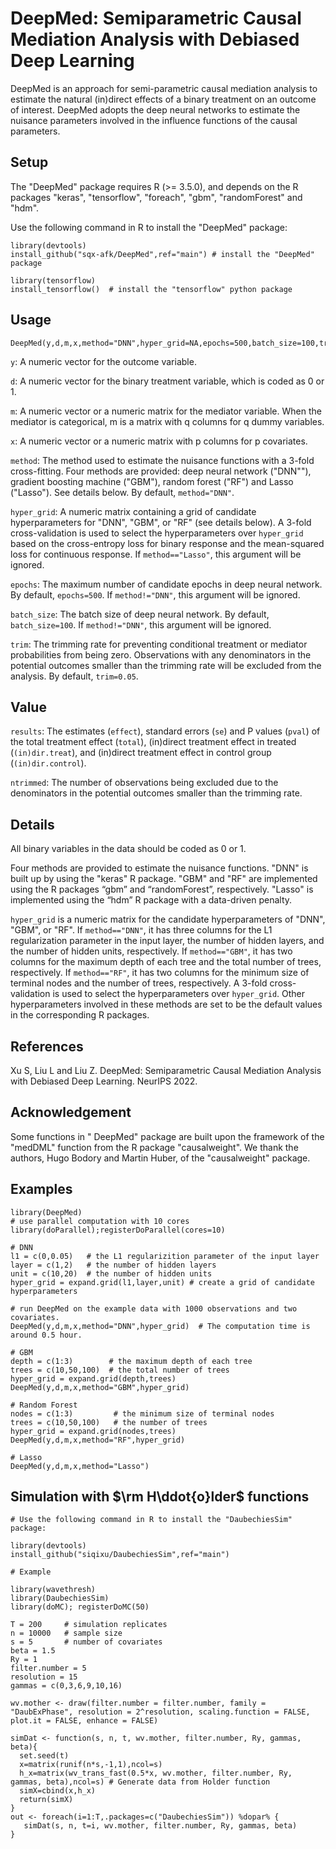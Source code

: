 # DeepMed: Semiparametric Causal Mediation Analysis with Debiased Deep Learning
DeepMed is an approach for semi-parametric causal mediation analysis to estimate the natural (in)direct effects of a binary treatment on an outcome of interest. DeepMed adopts the deep neural networks to estimate the nuisance parameters involved in the influence functions of the causal parameters.


## Setup
The "DeepMed" package requires R (>= 3.5.0), and depends on the R packages "keras", "tensorflow", "foreach", "gbm", "randomForest" and "hdm". 

Use the following command in R to install the "DeepMed" package:
```
library(devtools)
install_github("sqx-afk/DeepMed",ref="main") # install the "DeepMed" package

library(tensorflow)
install_tensorflow()  # install the "tensorflow" python package
```


## Usage
```
DeepMed(y,d,m,x,method="DNN",hyper_grid=NA,epochs=500,batch_size=100,trim=0.05)
```
`y`: A numeric vector for the outcome variable.

`d`: A numeric vector for the binary treatment variable, which is coded as 0 or 1.

`m`: A numeric vector or a numeric matrix for the mediator variable. When the mediator is categorical, m is a matrix with q columns for q dummy variables. 

`x`: A numeric vector or a numeric matrix with p columns for p covariates.

`method`: The method used to estimate the nuisance functions with a 3-fold cross-fitting. Four methods are provided: deep neural network ("DNN""), gradient boosting machine ("GBM"), random forest ("RF") and Lasso ("Lasso"). See details below. By default, `method="DNN"`.

`hyper_grid`: A numeric matrix containing a grid of candidate hyperparameters for "DNN", "GBM", or "RF" (see details below). A 3-fold cross-validation is used to select the hyperparameters over `hyper_grid` based on the cross-entropy loss for binary response and the mean-squared loss for continuous response. If `method=="Lasso"`, this argument will be ignored.

`epochs`: The maximum number of candidate epochs in deep neural network. By default, `epochs=500`. If `method!="DNN"`, this argument will be ignored.

`batch_size`: The batch size of deep neural network. By default, `batch_size=100`. If `method!="DNN"`, this argument will be ignored.
  
`trim`: The trimming rate for preventing conditional treatment or mediator probabilities from being zero. Observations with any denominators in the potential outcomes smaller than the trimming rate will be excluded from the analysis. By default, `trim=0.05`.

## Value
`results`: The estimates (`effect`), standard errors (`se`) and P values (`pval`) of the total treatment effect (`total`), (in)direct treatment effect in treated (`(in)dir.treat`), and (in)direct treatment effect in control group (`(in)dir.control`).
 
`ntrimmed`: The number of observations being excluded due to the denominators in the potential outcomes smaller than the trimming rate. 


## Details
All binary variables in the data should be coded as 0 or 1.

Four methods are provided to estimate the nuisance functions. "DNN" is built up by using the "keras" R package. "GBM" and "RF" are implemented using the R packages “gbm” and “randomForest”, respectively. "Lasso" is implemented using the “hdm” R package with a data-driven penalty.

`hyper_grid` is a numeric matrix for the candidate hyperparameters of "DNN", "GBM", or "RF". If `method=="DNN"`, it has three columns for the L1 regularization parameter in the input layer, the number of hidden layers, and the number of hidden units, respectively. If `method=="GBM"`, it has two columns for the maximum depth of each tree and the total number of trees, respectively. If `method=="RF"`, it has two columns for the minimum size of terminal nodes and the number of trees, respectively. A 3-fold cross-validation is used to select the hyperparameters over `hyper_grid`. Other hyperparameters involved in these methods are set to be the default values in the corresponding R packages.


## References
Xu S, Liu L and Liu Z. DeepMed: Semiparametric Causal Mediation Analysis with Debiased Deep Learning. NeurIPS 2022.


## Acknowledgement
Some functions in " DeepMed" package are built upon the framework of the "medDML" function from the R package "causalweight". We thank the authors, Hugo Bodory and Martin Huber, of the "causalweight" package.


## Examples
```
library(DeepMed)
# use parallel computation with 10 cores
library(doParallel);registerDoParallel(cores=10)

# DNN
l1 = c(0,0.05)   # the L1 regularizition parameter of the input layer
layer = c(1,2)   # the number of hidden layers
unit = c(10,20)  # the number of hidden units
hyper_grid = expand.grid(l1,layer,unit) # create a grid of candidate hyperparameters

# run DeepMed on the example data with 1000 observations and two covariates.
DeepMed(y,d,m,x,method="DNN",hyper_grid)  # The computation time is around 0.5 hour.

# GBM
depth = c(1:3)        # the maximum depth of each tree
trees = c(10,50,100)  # the total number of trees
hyper_grid = expand.grid(depth,trees)
DeepMed(y,d,m,x,method="GBM",hyper_grid)

# Random Forest
nodes = c(1:3)         # the minimum size of terminal nodes
trees = c(10,50,100)   # the number of trees
hyper_grid = expand.grid(nodes,trees)
DeepMed(y,d,m,x,method="RF",hyper_grid)

# Lasso
DeepMed(y,d,m,x,method="Lasso")
```

## Simulation with $\rm H\ddot{o}lder$ functions
```
# Use the following command in R to install the "DaubechiesSim" package:

library(devtools)
install_github("siqixu/DaubechiesSim",ref="main") 

# Example

library(wavethresh)
library(DaubechiesSim)
library(doMC); registerDoMC(50)

T = 200     # simulation replicates
n = 10000   # sample size
s = 5       # number of covariates 
beta = 1.5
Ry = 1
filter.number = 5
resolution = 15
gammas = c(0,3,6,9,10,16)

wv.mother <- draw(filter.number = filter.number, family = "DaubExPhase", resolution = 2^resolution, scaling.function = FALSE, plot.it = FALSE, enhance = FALSE)

simDat <- function(s, n, t, wv.mother, filter.number, Ry, gammas, beta){
  set.seed(t)  
  x=matrix(runif(n*s,-1,1),ncol=s) 
  h_x=matrix(wv_trans_fast(0.5*x, wv.mother, filter.number, Ry, gammas, beta),ncol=s) # Generate data from Holder function
  simX=cbind(x,h_x)
  return(simX)
}
out <- foreach(i=1:T,.packages=c("DaubechiesSim")) %dopar% {
   simDat(s, n, t=i, wv.mother, filter.number, Ry, gammas, beta)
}

```
  
   
